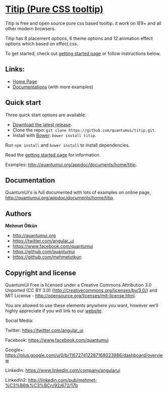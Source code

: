 ﻿# [Titip (Pure CSS tooltip)](http://quantumui.org/appdoc/documents/home/titip)

Titip is free and open source pure css based tooltip. it work on IE9+ and all other modern browsers.

Titip has 8 placement options, 6 theme options and 12 animation effect options which based on effect.css.


To get started, check out [getting started page](http://quantumui.org/appdoc/documents/home/titip) or follow instructions below.


## Links:

+ [Home Page](http://quantumui.org/)
+ [Documentations](http://quantumui.org/appdoc/documents/home/titip) (with more examples)

## Quick start

Three quick start options are available:

- [Download the latest release](https://github.com/quantumui/titip/archive/master.zip).
- Clone the repo: `git clone https://github.com/quantumui/titip.git`.
- Install with [Bower](http://bower.io): `bower install titip`.

Run `npm install` and `bower install` to install dependencies.

Read the [getting started page](http://quantumui.org/appdoc/documents/home/titip) for information.

Examples: <http://quantumui.org/appdoc/documents/home/titip>.


## Documentation

QuantumUI's is full documented with lots of examples on online page, <http://quantumui.org/appdoc/documents/home/titip>.




## Authors

**Mehmet Ötkün**

+ <http://quantumui.org>
+ <https://twitter.com/angular_ui>
+ <https://www.facebook.com/quantumui>
+ <https://github.com/quantumui>
+ <https://github.com/mehmetotkun>



## Copyright and license

QuantumUI Free is licensed under a Creative Commons Attribution 3.0 Unported (CC BY 3.0)  (http://creativecommons.org/licenses/by/3.0/) and MIT License - http://opensource.org/licenses/mit-license.html.

You are allowed to use these elements anywhere you want, however we’ll highly appreciate if you will link to our [website](http://quantumui.org).



Social Media:

Twitter: <https://twitter.com/angular_ui>

Facebook: <https://www.facebook.com/quantumui>

Google+: <https://plus.google.com/u/0/b/116727412287168023986/dashboard/overview>

LinkedIn: <https://www.linkedin.com/company/angularui>

LinkedIn2: <http://linkedin.com/pub/mehmet-%C3%B6tk%C3%BCn/92/672/17b>
